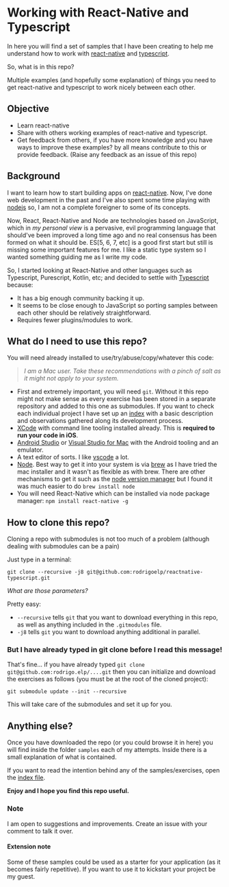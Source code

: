 # Working with React-Native and Typescript

In here you will find a set of samples that I have been creating to help me understand how to work with [react-native](https://facebook.github.io/react-native/) and [typescript](https://www.typescriptlang.org/).

So, what is in this repo?

Multiple examples (and hopefully some explanation) of things you need to get react-native and typescript to work nicely between each other.

## Objective

- Learn react-native
- Share with others working examples of react-native and typescript.
- Get feedback from others, if you have more knowledge and you have ways to improve these examples? by all means contribute to this or provide feedback. (Raise any feedback as an issue of this repo)

## Background

I want to learn how to start building apps on [react-native](https://facebook.github.io/react-native/). Now, I've done web development in the past and I've also spent some time playing with [nodejs](https://nodejs.org/en/) so, I am not a complete foreigner to some of its concepts.

Now, React, React-Native and Node are technologies based on JavaScript, which in _my personal view_ is a pervasive, evil programming language that should've been improved a long time ago and no real consensus has been formed on what it should be. ES[5, 6, 7, etc] is a good first start but still is missing some important features for me. I like a static type system so I wanted something guiding me as I write my code.

So, I started looking at React-Native and other languages such as Typescript, Purescript, Kotlin, etc; and decided to settle with [Typescript](https://www.typescriptlang.org/) because:

- It has a big enough community backing it up.
- It seems to be close enough to JavaScript so porting samples between each other should be relatively straightforward.
- Requires fewer plugins/modules to work.

## What do I need to use this repo?

You will need already installed to use/try/abuse/copy/whatever this code:

> _I am a Mac user. Take these recommendations with a pinch of salt as it might not apply to your system._

- First and extremely important, you will need `git`. Without it this repo might not make sense as every exercise has been stored in a separate repository and added to this one as submodules. If you want to check each individual project I have set up an [index](./index.md) with a basic description and observations gathered along its development process.
- [XCode](https://developer.apple.com/xcode/) with command line tooling installed already. This is **required to run your code in iOS**.
- [Android Studio](https://developer.android.com/studio/index.html) or  [Visual Studio for Mac](https://docs.microsoft.com/en-us/visualstudio/mac/) with the Android tooling and an emulator.
- A text editor of sorts. I like [vscode](https://code.visualstudio.com/) a lot.
- [Node](https://nodejs.org/en/). Best way to get it into your system is via [brew](https://brew.sh/) as I have tried the mac installer and it wasn't as flexible as with brew. There are other mechanisms to get it such as the [node version manager](https://github.com/creationix/nvm/blob/master/README.md) but I found it was much easier to do `brew install node`
- You will need React-Native which can be installed via node package manager: `npm install react-native -g`

## How to clone this repo?

Cloning a repo with submodules is not too much of a problem (although dealing with submodules can be a pain)

Just type in a terminal:

`git clone --recursive -j8 git@github.com:rodrigoelp/reactnative-typescript.git`

*What are those parameters?*

Pretty easy:

- `--recursive` tells `git` that you want to download everything in this repo, as well as anything included in the `.gitmodules` file.
- `-j8` tells `git` you want to download anything additional in parallel.

### But I have already typed in git clone before I read this message!

That's fine... if you have already typed `git clone git@github.com:rodrigo.elp/....git` then you can initialize and download the exercises as follows (you must be at the root of the cloned project):

`git submodule update --init --recursive`

This will take care of the submodules and set it up for you.

## Anything else?

Once you have downloaded the repo (or you could browse it in here) you will find inside the folder `samples` each of my attempts. Inside there is a small explanation of what is contained.

If you want to read the intention behind any of the samples/exercises, open the [index file](./index.md).

**Enjoy and I hope you find this repo useful.**

### Note

I am open to suggestions and improvements. Create an issue with your comment to talk it over.

#### Extension note

Some of these samples could be used as a starter for your application (as it becomes fairly repetitive). If you want to use it to kickstart your project be my guest.